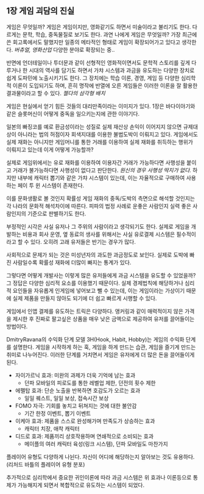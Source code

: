 ## 1장 게임 괴담의 진실

게임은 무엇일까? 게임은 게임이지만, 영화같기도 하면서 미술이라고 불리기도 한다. 다르게는 문학, 학습, 중독물질로 보기도 한다. 과연 나에게 게임은 무엇일까? 가장 최근에 쓴 회고록에서도 말했지만 일종의 메타적인 형태로 게임이 확장되어가고 있다고 생각한다. *버츄얼, 영화산업* 다양한 분야로 확장되는 중..

반면에 언더테일이나 투더문과 같이 선형적인 영화적이면서도 문학적 스토리를 깊게 다루거나 한 시대의 역사를 담기도 하면서 가챠 시스템과 과금을 유도하는 다양한 장치로 쉽게 도파민에 노출시키기도 한다. 그 장치에는 학습 이론, 경영, 게임 등 다양한 심리학적 이론이 도입되기도 하며, 흔히 명작에 반열에 오른 게임들은 이러한 이론을 잘 활용한 결과물이라고 할 수 있다. *젤다의 삼각형 배치*

게임은 현실에서 얻기 힘든 것들의 대리만족이라는 이미지가 있다. 1장은 바다이야기와 같은 슬롯머신이 어떻게 중독을 일으키는지에 관한 이야기다.

일본의 빠징코를 예로 환금성이라는 성질로 실제 재산상 손익이 이어지지 않으면 규제대상이 아니라는 법의 허점이자 회색지대를 이용한 불법도박이 이뤄지고 있다. 게임에서도 실제 재화는 아니지만 게임머니를 통한 거래를 이용하여 실제 재화를 취득하는 행위가 이뤄지고 있는데 이게 어떻게 가능할까?

실제로 게임위에서는 유로 재화를 이용하여 이용자간 거래가 가능하다면 사행성을 붙이고 거래가 불가능하다면 사행성이 없다고 판단한다. *원신의 경우 사행성 딱지가 없다.* 하지만 내부에 캐릭터 뽑기와 같은 가챠 시스템이 있는데, 이는 자율적으로 구매하여 사용하는 페이 투 윈 시스템이 존재한다.

이를 문화생활로 볼 것인지 확률성 게임 재화의 중독/도박의 측면으로 해석할 것인지는 각 나라의 문화적 해석차이에 따른다. 피파의 법정 사례로 운좋은 사람인지 실력 좋은 사람인지의 기준으로 판별하기도 한다.

부정적인 시각은 사실 유저나 그 주위의 사람이라고 생각되기도 한다. 실제로 게임을 개발하는 비용과 회사 운영, 옆 동료의 생사를 위해서는 사실 유로결제 시스템은 필수적이라고 할 수 있다. 오히려 고래 유저들은 반기는 경우가 많다.

사회적으로 문제가 되는 것은 미성년자의 과도한 과금정도로 보인다. 실제로 도박에 빠진 사람일수록 확률성 재화에 더많이 빠지는 통계가 있다.

그렇다면 어떻게 개발사는 이렇게 많은 유저들에게 과금 시스템을 유도할 수 있었을까? 그 정답은 다양한 심리적 요소를 이용했기 때문이다. 실제 경제법칙에 해당하거나 심리적 요인들을 자유롭게 인게임에 넣어보고 뺄 수 있는데, 이는 게임이라는 가상이기 때문에 실제 제품을 만들지 않아도 되기에 더 쉽고 빠르게 시행할 수 있다.

게임에서 인앱 결제를 유도하는 트릭은 다양하다. 앵커링과 같이 매력적이지 않은 가격을 제시한 후 진짜로 팔고싶은 상품을 매우 낮은 금액으로 제공하여 유저를 끌어들이는 방법이다.

DmitryRavana의 수익화 단계 모델 3H(Hook, Habit, Hobby)는 게임의 수익화 단계를 설명한다. 게임을 시작하게 하는 훅, 게임을 하게 만드는 습관, 게임을 즐기게 만드는 취미로 나누어진다. 이러한 단계를 거치면서 게임은 유저에게 더 많은 돈을 끌어들이게 된다.

- 자이가르닉 효과: 미완의 과제가 더욱 기억에 남는 효과
  - 던파 모바일의 피로도를 통한 레벨업 제한, 던전의 횟수 제한
- 에펠탑 효과: 단순 노출을 반복하면 호감도가 오르는 효과
  - 일일 퀘스트, 일일 보상, 접속시간 보상
- FOMO 자극: 기회를 놓치고 뒤쳐지는 것에 대한 불안감
  - 기간 한정 이벤트, 뽑기 이벤트
- 이케아 효과: 제품을 스스로 완성해가며 만족도가 상승하는 효과
  - 캐릭터 치장, 애착 캐릭터
- 디드로 효과: 제품끼리 상호작용하며 연쇄적으로 소비되는 효과
  - 메이플의 여러 캐릭터 육성(링크 시스템), 던파 모바일도 마찬가지

플레이어 유형도 다양하게 나뉜다. 자신이 어디에 해당하는지 알아보는 것도 유용하다. (리처드 바틀의 플레이어 유형 분포)

추가적으로 심리학에서 중요한 귀인이론에 따라 과금 시스템은 위 효과나 이론등으로 통제가 가능해지게 되면서 복합적으로 유도하는 시스템이 되었다.

